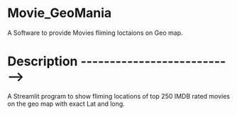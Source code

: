 # Movie_GeoMania
A Software to provide Movies fliming loctaions on Geo map.

# Description --------------------------->

A Streamlit program to show fliming locations of top 250 IMDB rated movies on the geo map with exact Lat and long.

